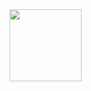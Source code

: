 <img src="https://upload.wikimedia.org/wikipedia/commons/thumb/f/fa/Pink_triangle.svg/1920px-Pink_triangle.svg.png" width="128">
